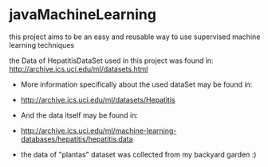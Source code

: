# javaMachineLearning

this project aims to be an easy and reusable way to use supervised machine learning techniques

the Data of HepatitisDataSet used in this project was found in: http://archive.ics.uci.edu/ml/datasets.html

* More information specifically about the used dataSet may be found in:

- http://archive.ics.uci.edu/ml/datasets/Hepatitis

* And the data itself may be found in:

- http://archive.ics.uci.edu/ml/machine-learning-databases/hepatitis/hepatitis.data

* the data of "plantas" dataset was collected from my backyard garden :)
